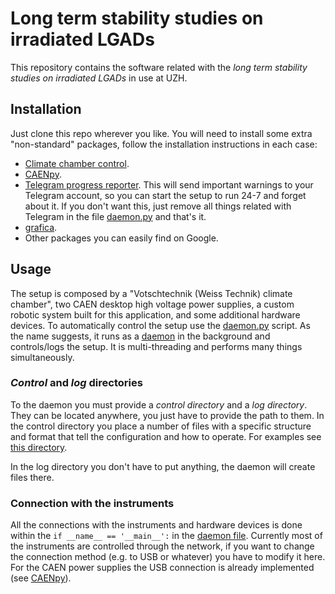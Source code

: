 # Long term stability studies on irradiated LGADs

This repository contains the software related with the *long term stability studies on irradiated LGADs* in use at UZH. 

## Installation

Just clone this repo wherever you like. You will need to install some extra "non-standard" packages, follow the installation instructions in each case:

- [Climate chamber control](https://github.com/SengerM/VotschTechnik-climate-chamber-Python).
- [CAENpy](https://github.com/SengerM/CAENpy).
- [Telegram progress reporter](https://github.com/SengerM/progressreporting). This will send important warnings to your Telegram account, so you can start the setup to run 24-7 and forget about it. If you don't want this, just remove all things related with Telegram in the file [daemon.py](daemon.py) and that's it.
- [grafica](https://github.com/SengerM/grafica).
- Other packages you can easily find on Google.

## Usage

The setup is composed by a "Votschtechnik (Weiss Technik) climate chamber", two CAEN desktop high voltage power supplies, a custom robotic system built for this application, and some additional hardware devices. To automatically control the setup use the [daemon.py](daemon.py) script. As the name suggests, it runs as a [daemon](https://en.wikipedia.org/wiki/Daemon_(computing)) in the background and controls/logs the setup. It is multi-threading and performs many things simultaneously.

### *Control* and *log* directories

To the daemon you must provide a *control directory* and a *log directory*. They can be located anywhere, you just have to provide the path to them. In the control directory you place a number of files with a specific structure and format that tell the configuration and how to operate. For examples see [this directory](doc/control_example). 

In the log directory you don't have to put anything, the daemon will create files there.

### Connection with the instruments

All the connections with the instruments and hardware devices is done within the `if __name__ == '__main__':` in the [daemon file](daemon.py). Currently most of the instruments are controlled through the network, if you want to change the connection method (e.g. to USB or whatever) you have to modify it here. For the CAEN power supplies the USB connection is already implemented (see [CAENpy](https://github.com/SengerM/CAENpy)).
